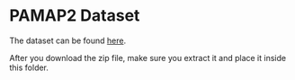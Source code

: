 # PAMAP2 Dataset

The dataset can be found [here](https://archive.ics.uci.edu/dataset/231/pamap2+physical+activity+monitoring).

After you download the zip file, make sure you extract it and place it inside this folder.

